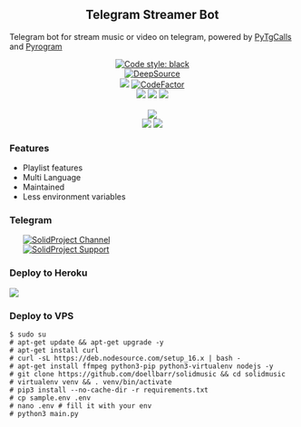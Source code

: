 <h2 align="center">Telegram Streamer Bot </h2>
<p>
Telegram bot for stream music or video on telegram, 
powered by <a href="https://github.com/pytgcalls/pytgcalls">PyTgCalls</a>
and <a href="https://github.com/pyrogram/pyrogram">Pyrogram</a>
</p>

<div align="center">
    <a href="https://github.com/psf/black"><img alt="Code style: black" src="https://img.shields.io/badge/code%20style-black-000000.svg"></a> <br /> 
    <a href="https://deepsource.io/gh/DoellBarr/solidmusic/?ref=repository-badge"><img src="https://static.deepsource.io/deepsource-badge-light-mini.svg" alt="DeepSource"></a><br> 
    <a href="https://www.codacy.com/gh/DoellBarr/solidmusic/dashboard?utm_source=github.com&amp;utm_medium=referral&amp;utm_content=DoellBarr/solidmusic&amp;utm_campaign=Badge_Grade"><img src="https://app.codacy.com/project/badge/Grade/63ed7098eee74e45956a3c4d0512078b"/></a>
    <a href="https://github.com/doellbarr/solidmusic"><img src="https://www.codefactor.io/repository/github/doellbarr/solidmusic/badge" alt="CodeFactor" /></a> <br />
    <a href="https://github.com/pyrogram/pyrogram"><img src="https://img.shields.io/badge/Pyrogram-1.2.9-blue?logo=github"></a>
    <a href="https://python.org"><img src="https://img.shields.io/badge/Python-3.9.7-blue?logo=python&logoColor=yellow"></a>
    <a href="https://github.com/pytgcalls/pytgcalls"><img src="https://img.shields.io/badge/PyTgCalls-0.8.1-blue?logo=github"></a> <br> <br>
    <a href="https://github.com/DoellBarr/solidmusic"><img src="https://img.shields.io/github/repo-size/doellbarr/solidmusic?logo=github"></a> <br>
    <a href="https://github.com/DoellBarr/solidmusic"><img src="https://img.shields.io/github/forks/DoellBarr/solidmusic?logo=github"></a>
    <a href="https://github.com/DoellBarr/solidmusic"><img src="https://img.shields.io/github/stars/DoellBarr/solidmusic?logo=github"></a>
</div>


<h3>Features</h3> 
<ul>
    <li>Playlist features</li>
    <li>Multi Language</li>
    <li>Maintained</li>
    <li>Less environment variables</li>
</ul>

<h3>Telegram</h3>
<ul>
    <a href="https://t.me/solidprojects"><img alt="SolidProject Channel" src="https://img.shields.io/badge/SolidProject-Channel-blue.svg?logo=telegram"></a> <br/>
    <a href="https://t.me/solidprojects_chat"><img alt="SolidProject Support" src="https://img.shields.io/badge/SolidProject-Support-blue.svg?logo=telegram"></a> <br/>
</ul>

<h3>Deploy to Heroku </h3>
<div>
    <a href="https://dashboard.heroku.com/new?button-url=https://github.com/Pulsar8806/MaxTemplate&template=https://github.com/Pulsar8806/Max"><img src="https://www.herokucdn.com/deploy/button.svg"></a>
</div>

### Deploy to VPS
```
$ sudo su
# apt-get update && apt-get upgrade -y
# apt-get install curl
# curl -sL https://deb.nodesource.com/setup_16.x | bash - 
# apt-get install ffmpeg python3-pip python3-virtualenv nodejs -y 
# git clone https://github.com/doellbarr/solidmusic && cd solidmusic 
# virtualenv venv && . venv/bin/activate 
# pip3 install --no-cache-dir -r requirements.txt 
# cp sample.env .env 
# nano .env # fill it with your env 
# python3 main.py
```

